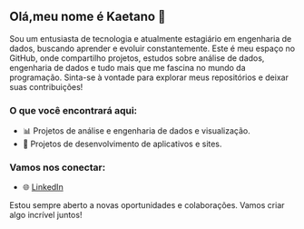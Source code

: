## Olá,meu nome é Kaetano 👋

Sou um entusiasta de tecnologia e atualmente estagiário em engenharia de dados, buscando aprender e evoluir constantemente. Este é meu espaço no GitHub, onde compartilho projetos, estudos sobre análise de dados, engenharia de dados e tudo mais que me fascina no mundo da programação. 
Sinta-se à vontade para explorar meus repositórios e deixar suas contribuições!

### O que você encontrará aqui:

- 📊 Projetos de análise e engenharia de dados e visualização.
- 📱 Projetos de desenvolvimento de aplicativos e sites.

### Vamos nos conectar:

- 🌐 [LinkedIn](https://www.linkedin.com/in/kaetano-rodrigues-b86380271/)


Estou sempre aberto a novas oportunidades e colaborações. Vamos criar algo incrível juntos!
